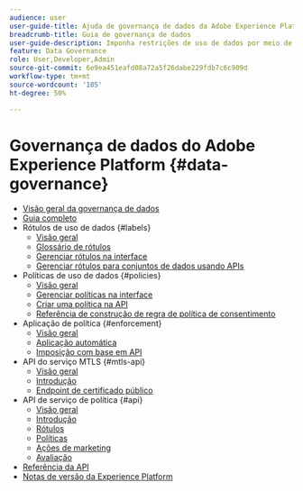 ```yaml
---
audience: user
user-guide-title: Ajuda de governança de dados da Adobe Experience Platform
breadcrumb-title: Guia de governança de dados
user-guide-description: Imponha restrições de uso de dados por meio de rótulos, ações de marketing e políticas de governança.
feature: Data Governance
role: User,Developer,Admin
source-git-commit: 6e9ea451eafd08a72a5f26dabe229fdb7c6c909d
workflow-type: tm+mt
source-wordcount: '105'
ht-degree: 50%

---
```



# Governança de dados do Adobe Experience Platform {#data-governance}

* [Visão geral da governança de dados](home.md)
* [Guia completo](./e2e.md)
* Rótulos de uso de dados {#labels}
   * [Visão geral](labels/overview.md)
   * [Glossário de rótulos](labels/reference.md)
   * [Gerenciar rótulos na interface](labels/user-guide.md)
   * [Gerenciar rótulos para conjuntos de dados usando APIs](labels/dataset-api.md)
* Políticas de uso de dados {#policies}
   * [Visão geral](policies/overview.md)
   * [Gerenciar políticas na interface](policies/user-guide.md)
   * [Criar uma política na API](policies/create.md)
   * [Referência de construção de regra de política de consentimento](policies/consent-policy-rule-building-reference.md)
* Aplicação de política {#enforcement}
   * [Visão geral](enforcement/overview.md)
   * [Aplicação automática](enforcement/auto-enforcement.md)
   * [Imposição com base em API](enforcement/api-enforcement.md)
* API do serviço MTLS {#mtls-api}
   * [Visão geral](mtls-api/overview.md)
   * [Introdução](mtls-api/getting-started.md)
   * [Endpoint de certificado público](mtls-api/public-certificate-endpoint.md)
* API de serviço de política {#api}
   * [Visão geral](api/overview.md)
   * [Introdução](api/getting-started.md)
   * [Rótulos](api/labels.md)
   * [Políticas](api/policies.md)
   * [Ações de marketing](api/marketing-actions.md)
   * [Avaliação](api/evaluation.md)
* [Referência da API](https://www.adobe.io/experience-platform-apis/references/policy-service/)
* [Notas de versão da Experience Platform](https://experienceleague.adobe.com/pt-br/docs/experience-platform/release-notes/latest)